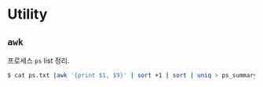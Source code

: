 # Utility

## `awk`

프로세스 `ps` list 정리.

```bash
$ cat ps.txt |awk '{print $1, $9}' | sort +1 | sort | uniq > ps_summary.txt
```